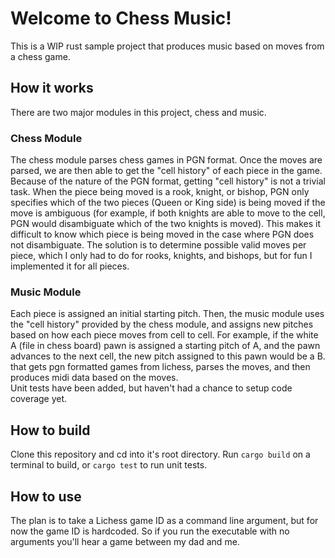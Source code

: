 # Welcome to Chess Music!
This is a WIP rust sample project that produces music based on moves from a chess game. 

## How it works
There are two major modules in this project, chess and music. 
### Chess Module
The chess module parses chess games in PGN format. Once the moves are parsed, we are then able to get the "cell history" of each piece in the game. Because of the nature of the PGN format, getting "cell history" is not a trivial task. When the piece being moved is a rook, knight, or bishop, PGN only specifies which of the two pieces (Queen or King side) is being moved if the move is ambiguous (for example, if both knights are able to move to the cell, PGN would disambiguate which of the two knights is moved). This makes it difficult to know which piece is being moved in the case where PGN does not disambiguate. The solution is to determine possible valid moves per piece, which I only had to do for rooks, knights, and bishops, but for fun I implemented it for all pieces. 

### Music Module
Each piece is assigned an initial starting pitch. Then, the music module uses the "cell history" provided by the chess module, and assigns new pitches based on how each piece moves from cell to cell. For example, if the white A (file in chess board) pawn is assigned a starting pitch of A, and the pawn advances to the next cell, the new pitch assigned to this pawn would be a B.
that gets pgn formatted games from lichess, parses the moves, and then produces midi data based on the moves.
<br/>
Unit tests have been added, but haven't had a chance to setup code coverage yet. 

## How to build
Clone this repository and cd into it's root directory.
Run `cargo build` on a terminal to build, or `cargo test` to run unit tests.

## How to use
The plan is to take a Lichess game ID as a command line argument, but for now the game ID is hardcoded. So if you run the executable with no arguments you'll hear a game between my dad and me.